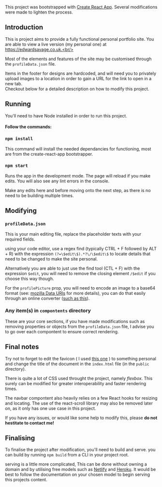 This project was bootstrapped with [Create React App](https://github.com/facebook/create-react-app). Several modifications were made to lighten the process.

## Introduction

This is project aims to provide a fully functional personal portfolio site. You are able to view a live version (my personal one) at https://edwardsavage.co.uk.<br/>

Most of the elements and features of the site may be customised through the `profileData.json` file.<br/>

Items in the footer for designs are hardcoded, and will need you to privately upload images to a location in order to gain a URL for the link to open in a new tab.<br/>
Checkout below for a detailed description on how to modify this project.

## Running

You'll need to have Node installed in order to run this project.

#### Follow the commands:

### `npm install`

This command will install the needed dependancies for functioning, most are from the create-react-app bootstrapper.

### `npm start`

Runs the app in the development mode.
The page will reload if you make edits.
You will also see any lint errors in the console. <br/>

Make any edits here and before moving onto the next step, as there is no need to be building multiple times.

## Modifying

### `profileData.json`

This is your main editing file, replace the placeholder texts with your required fields. <br/>

using your code editor, use a regex find (typically CTRL + F followed by ALT + R) with the expression `(?=\$edit\$).*?\/\$edit\$` to locate details that need to be changed to make the site personal.

Alternatively you are able to just use the find tool (CTL + F) with the expression `$edit`, you will need to remove the closing element `/$edit` if you choose this way though.

For the `profilePicture` prop, you will need to encode an image to a base64 format (see: [mozilla Data URIs](https://developer.mozilla.org/en-US/docs/Web/HTTP/Basics_of_HTTP/Data_URIs) for more details), you can do that easily through an online converter ([such as this](https://www.base64-image.de/)).<br/>

### Any item(s) in `compontents` directory

These are your core sections, if you have made modifications such as removing properties or objects from the `profileData.json` file, I advise you to go over each compontent to ensure correct rendering.

## Final notes

Try not to forget to edit the favicon ( I used [this one](https://favicon.io/) ) to something personal and change the title of the document in the `index.html` file (in the `public` directory). <br/>

There is quite a lot of CSS used throught the project, namely <i>flexbox</i>. This surely can be modified for greater interoperability and faster rendering times.

The navbar compontent also heavily relies on a few React hooks for resizing and locating. The use of the react-scroll library may also be removed later on, as it only has one use case in this project.

If you have any issues, or would like some help to modify this, please <b>do not hestitate to contact me!</b>

## Finalising

To finalise the project after modification, you'll need to build and serve. you can build by running `npm build` from a CLI in your project root.

serving is a little more complicated, This can be done without owning a domain and by utilising free models such as [Netlify](https://www.netlify.com/) and [Heroku](https://www.heroku.com/). It would be best to follow the documentation on your chosen model to begin serving this projects content.
